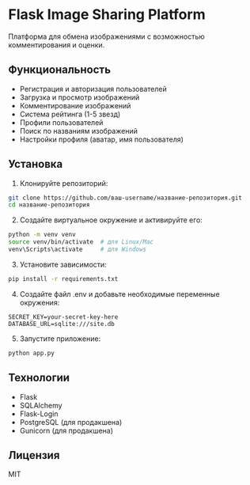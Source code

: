 # Flask Image Sharing Platform

Платформа для обмена изображениями с возможностью комментирования и оценки.

## Функциональность

- Регистрация и авторизация пользователей
- Загрузка и просмотр изображений
- Комментирование изображений
- Система рейтинга (1-5 звезд)
- Профили пользователей
- Поиск по названиям изображений
- Настройки профиля (аватар, имя пользователя)

## Установка

1. Клонируйте репозиторий:
```bash
git clone https://github.com/ваш-username/название-репозитория.git
cd название-репозитория
```

2. Создайте виртуальное окружение и активируйте его:
```bash
python -m venv venv
source venv/bin/activate  # для Linux/Mac
venv\Scripts\activate     # для Windows
```

3. Установите зависимости:
```bash
pip install -r requirements.txt
```

4. Создайте файл .env и добавьте необходимые переменные окружения:
```
SECRET_KEY=your-secret-key-here
DATABASE_URL=sqlite:///site.db
```

5. Запустите приложение:
```bash
python app.py
```

## Технологии

- Flask
- SQLAlchemy
- Flask-Login
- PostgreSQL (для продакшена)
- Gunicorn (для продакшена)

## Лицензия

MIT 